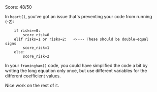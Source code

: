 Score: 48/50

In `heart()`, you've got an issue that's preventing your code from running (-2):

```
    if risks==0:
        score_risk=0
    elif risks=1 or risks=2:   <---- These should be double-equal signs
        score_risk=1
    else:
        score_risk=2
```


In your `framingham()` code, you could have simplified the code a bit by writing the long equation only once, but use different variables for the different coefficient values.

Nice work on the rest of it.